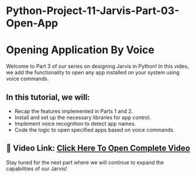 # Python-Project-11-Jarvis-Part-03-Open-App
# Opening Application By Voice

Welcome to Part 3 of our series on designing Jarvis in Python! In this video, we add the functionality to open any app installed on your system using voice commands.

## In this tutorial, we will:
- Recap the features implemented in Parts 1 and 2.
- Install and set up the necessary libraries for app control.
- Implement voice recognition to detect app names.
- Code the logic to open specified apps based on voice commands.

## 🔗 Video Link: [Click Here To Open Complete Video](https://youtu.be/KAx-wI89W1I)

Stay tuned for the next part where we will continue to expand the capabilities of our Jarvis!
